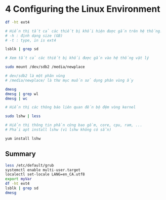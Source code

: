 
# 4 Configuring the Linux Environment

```bash
df -ht ext4

# Hiển thị tất cả các thiết bị khối hiện được gắn trên hệ thống.
# -h : định dạng size (GB)
# -t : type, in is ext4
```

```bash
lsblk | grep sd

# Xem tất cả các thiết bị khối được gắn vào hệ thống vật lý
```

```bash
sudo mount /dev/sdb2 /media/newplace

# dev/sdb2 là một phân vùng
# /media/newplace/ là thư mục muốn sử dụng phân vùng ấy
```

```bash
dmesg
dmesg | grep wl
dmesg | wc

# Hiển thị các thông báo liên quan đến bộ đệm vòng kernel
```

```bash
sudo lshw | less

# Hiển thị thông tin phần cứng bao gồm, core, cpu, ram, ...
# Phải apt install lshw (vì lshw không có sẵn)
```

```bash
yum install lshw
```

## Summary

```bash
less /etc/default/grub
systemctl enable multi-user.target
localectl set-locale LANG=en_CA.utf8
export myVar
df -ht ext4
lsblk | grep sd
dmesg
```
